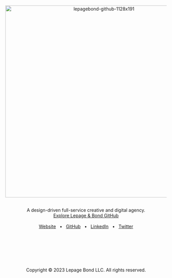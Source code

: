 <br/>
<p align="center">
  <a href="https://lepagebond.com">
    <img src="https://user-images.githubusercontent.com/1711854/227314132-77009e3a-2eb0-4417-9e1c-4cbc1418b9ae.png" width="600" alt="lepagebond-github-1128x191">
  </a>
  <br/>
  <br/>
</p>

<p align="center">
  A design-driven full-service creative and digital agency.
  <br/>
  <a href="https://github.com/lepagebond">Explore Lepage & Bond GitHub</a>
  <br/>
  <br/>
  <a href="https://lepagebond.com">Website</a>
  &nbsp; • &nbsp;
  <a href="https://github.com/lepagebond">GitHub</a>
  &nbsp; • &nbsp;
  <a href="https://www.linkedin.com/company/lepagebond">LinkedIn</a>
  &nbsp; • &nbsp;
  <a href="https://twitter.com/lepagebond">Twitter</a>
  <br/>
  <br/>
  <br/>
  <br/>
  <br/>
  <br/>
  <br/>
  <br/>
    Copyright © 2023 Lepage Bond LLC. All rights reserved.
  </p>
</p>


<br/>

